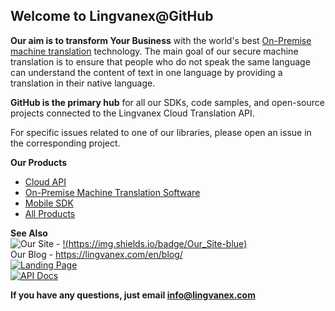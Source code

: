 ## Welcome to Lingvanex@GitHub

**Our aim is to transform Your Business** with the world's best [On-Premise machine translation](https://lingvanex.com/translationsoftware) technology. The main goal of our secure machine translation is to ensure that people who do not speak the same language can understand the content of text in one language by providing a translation in their native language.

**GitHub is the primary hub** for all our SDKs, code samples, and open-source projects connected to the Lingvanex Cloud Translation API.

For specific issues related to one of our libraries, please open an issue in the corresponding project.

**Our Products**  
- [Cloud API](https://lingvanex.com/translationapi/)   
- [On-Premise Machine Translation Software](https://lingvanex.com/translationsoftware)  
- [Mobile SDK](https://lingvanex.com/mobilesdk)  
- [All Products](https://lingvanex.com/all-products)

**See Also**  
![Our Site](https://img.shields.io/badge/Our_Site-blue) -  [!(https://img.shields.io/badge/Our_Site-blue)](https://lingvanex.com)  
Our Blog - https://lingvanex.com/en/blog/  
[![Landing Page](https://img.shields.io/badge/Landing_Page-blue)](https://lingvanex.com)  
[![API Docs](https://img.shields.io/badge/API_Docs-blue)](https://lingvanex.com)

**If you have any questions, just email info@lingvanex.com**
